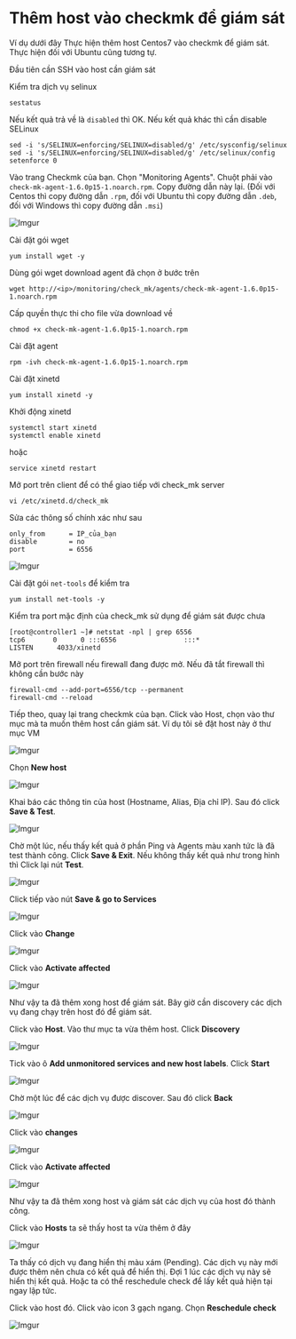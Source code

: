 # Thêm host vào checkmk để giám sát

Ví dụ dưới đây Thực hiện thêm host Centos7 vào checkmk để giám sát. Thực hiện đối với Ubuntu cũng tương tự.

Đầu tiên cần SSH vào host cần giám sát

Kiểm tra dịch vụ selinux

    sestatus 

Nếu kết quả trả về là `disabled` thì OK. Nếu kết quả khác thì cần disable SELinux

    sed -i 's/SELINUX=enforcing/SELINUX=disabled/g' /etc/sysconfig/selinux
    sed -i 's/SELINUX=enforcing/SELINUX=disabled/g' /etc/selinux/config
    setenforce 0

Vào trang Checkmk của bạn. Chọn "Monitoring Agents". Chuột phải vào `check-mk-agent-1.6.0p15-1.noarch.rpm`. Copy đường dẫn này lại. (Đối với Centos thì copy đường dẫn `.rpm`, đối với Ubuntu thì copy đường dẫn `.deb`, đối với Windows thì copy đường dẫn `.msi`)

![Imgur](https://i.imgur.com/k8IzGiT.png)

Cài đặt gói wget

    yum install wget -y 

Dùng gói wget download agent đã chọn ở bước trên

    wget http://<ip>/monitoring/check_mk/agents/check-mk-agent-1.6.0p15-1.noarch.rpm

Cấp quyền thực thi cho file vừa download về

    chmod +x check-mk-agent-1.6.0p15-1.noarch.rpm

Cài đặt agent

    rpm -ivh check-mk-agent-1.6.0p15-1.noarch.rpm

Cài đặt xinetd

    yum install xinetd -y

Khởi động xinetd

    systemctl start xinetd
    systemctl enable xinetd

hoặc

    service xinetd restart

Mở port trên client để có thể giao tiếp với check_mk server

    vi /etc/xinetd.d/check_mk

Sửa các thông số chính xác như sau

    only_from      = IP_của_bạn
    disable        = no
    port           = 6556

![Imgur](https://i.imgur.com/0wKaEqU.png)

Cài đặt gói `net-tools` để kiểm tra

    yum install net-tools -y

Kiểm tra port mặc định của check_mk sử dụng để giám sát được chưa

    [root@controller1 ~]# netstat -npl | grep 6556
    tcp6       0      0 :::6556                 :::*                    LISTEN      4033/xinetd

Mở port trên firewall nếu firewall đang được mở. Nếu đã tắt firewall thì không cần bước này

    firewall-cmd --add-port=6556/tcp --permanent
    firewall-cmd --reload

Tiếp theo, quay lại trang checkmk của bạn. Click vào Host, chọn vào thư mục mà ta muốn thêm host cần giám sát. Ví dụ tôi sẽ đặt host này ở thư mục VM

![Imgur](https://i.imgur.com/m8sjGKn.png)

Chọn **New host**

![Imgur](https://i.imgur.com/6p14h8F.png)

Khai báo các thông tin của host (Hostname, Alias, Địa chỉ IP). Sau đó click **Save & Test**.

![Imgur](https://i.imgur.com/Gp7tofk.png)

Chờ một lúc, nếu thấy kết quả ở phần Ping và Agents màu xanh tức là đã test thành công. Click **Save & Exit**. Nếu không thấy kết quả như trong hình thì Click lại nút **Test**.

![Imgur](https://i.imgur.com/nSW3pmf.png)

Click tiếp vào nút **Save & go to Services** 

![Imgur](https://i.imgur.com/hpXxnDj.png)

Click vào **Change**

![Imgur](https://i.imgur.com/Zegi0Rd.png)

Click vào **Activate affected**

![Imgur](https://i.imgur.com/lfGBORs.png)

Như vậy ta đã thêm xong host để giám sát. Bây giờ cần discovery các dịch vụ đang chạy trên host đó để giám sát. 

Click vào **Host**. Vào thư mục ta vừa thêm host. Click **Discovery**

![Imgur](https://i.imgur.com/dCjDXFB.png)

Tick vào ô **Add unmonitored services and new host labels**. Click **Start** 

![Imgur](https://i.imgur.com/xOLTs0h.png)

Chờ một lúc để các dịch vụ được discover. Sau đó click **Back**

![Imgur](https://i.imgur.com/eSW1CHz.png)

Click vào **changes** 

![Imgur](https://i.imgur.com/PQQ0WHd.png)

Click vào **Activate affected**

![Imgur](https://i.imgur.com/hlGwPCN.png)

Như vậy ta đã thêm xong host và giám sát các dịch vụ của host đó thành công.

Click vào **Hosts** ta sẽ thấy host ta vừa thêm ở đây

![Imgur](https://i.imgur.com/jVd9kSO.png)

Ta thấy có dịch vụ đang hiển thị màu xám (Pending). Các dịch vụ này mới được thêm nên chưa có kết quả để hiển thị. Đợi 1 lúc các dịch vụ này sẽ hiển thị kết quả. Hoặc ta có thể reschedule check để lấy kết quả hiện tại ngay lập tức.

Click vào host đó. Click vào icon 3 gạch ngang. Chọn **Reschedule check**

![Imgur](https://i.imgur.com/oxezoWp.png)